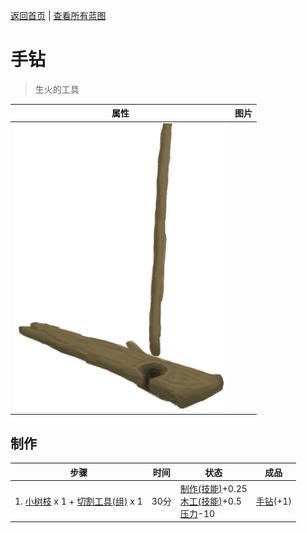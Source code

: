 [返回首页](index.md)   |  [查看所有蓝图](blueprint.md)
# 手钻  
> 生火的工具  
  
  属性  |   图片   
 ----  |  ----:   
   |  ![](Sprite/HandDrill.png)   
  
## 制作  
步骤  |  时间  |  状态  |  成品  
----  |  ----  |  ----  |  ----  
1. [小树枝](Sticks.md) x 1 + [切割工具(组)](GpTag_Cutter.md) x 1  |  30分  |  [制作(技能)](Skill_Crafting.md)+0.25<br>[木工(技能)](Skill_Woodworking.md)+0.5<br>[压力](Stress.md)-10  |  [手钻](HandDrill.md)(+1)  
